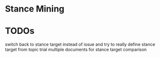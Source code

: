 # Stance Mining


# TODOs
switch back to stance target instead of issue and try to really define stance target from topic
trial multiple documents for stance target comparison
